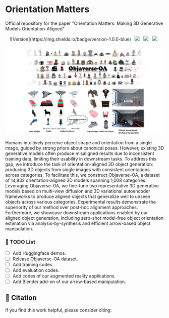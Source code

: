 # Orientation Matters
Official repository for the paper "Orientation Matters: Making 3D Generative Models Orientation-Aligned"

<div align="center">
![Version](https://img.shields.io/badge/version-1.0.0-blue) &nbsp;
 <a href='http://fuxiao0719.github.io/projects/robomaster'><img src='https://img.shields.io/badge/Project-Page-Green'></a> &nbsp;
 <a href='https://arxiv.org/pdf/2506.01943'><img src='https://img.shields.io/badge/arXiv-2506.01943-b31b1b.svg'></a> &nbsp;
 <a href='https://huggingface.co/KwaiVGI/RoboMaster'><img src='https://img.shields.io/badge/%F0%9F%A4%97%20Hugging%20Face-Model-blue'></a> &nbsp;



<img src='assets/teaser.png'></img>
</div>

Humans intuitively perceive object shape and orientation from a single image, guided by strong priors about canonical poses. However, existing 3D generative models often produce misaligned results due to inconsistent training data, limiting their usability in downstream tasks. To address this gap, we introduce the task of orientation-aligned 3D object generation: producing 3D objects from single images with consistent orientations across categories. To facilitate this, we construct Objaverse-OA, a dataset of 14,832 orientation-aligned 3D models spanning 1,008 categories. Leveraging Objaverse-OA, we fine-tune two representative 3D generative models based on multi-view diffusion and 3D variational autoencoder frameworks to produce aligned objects that generalize well to unseen objects across various categories. Experimental results demonstrate the superiority of our method over post-hoc alignment approaches. Furthermore, we showcase downstream applications enabled by our aligned object generation, including zero-shot model-free object orientation estimation via analysis-by-synthesis and efficient arrow-based object manipulation.

### 📝 TODO List
- [ ] Add Huggingface demos.
- [ ] Release Objaverse-OA dataset.
- [ ] Add training codes.
- [ ] Add evaluation codes.
- [ ] Add codes of our augmented reality applications.
- [ ] Add Blender add-on of our arrow-based manipulation.

## 🔗 Citation
If you find this work helpful, please consider citing:
```BibTeXw

```

